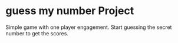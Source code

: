 # guess my number Project

Simple game with one player engagement. Start guessing the secret number to get the scores.
